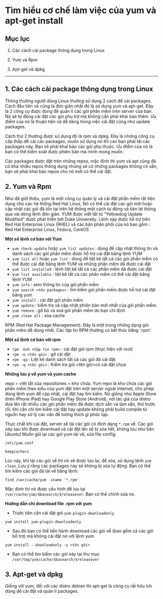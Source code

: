 # Tìm hiểu cơ chế làm việc của yum và apt-get install

## Mục lục

1. Các cách cài package thông dụng trong Linux

2. Yum và Rpm

3. Apt-get và dpkg

------------

## 1. Các cách cài package thông dụng trong Linux

Thông thường người dùng Linux thường sử dụng 2 cách để cài packages. Cách đầu tiên và cũng là đơn giản nhất đó là sử dụng yum và apt-get. Đây là 2 công cụ được dùng để quản lí các gói phần mềm trên server của bạn. Nó sẽ tự động cài đặt các gói phụ trợ mà không cần phải khai báo thêm. Ưu điểm của nó là thuận tiện và dễ dàng trong việc cài đặt cũng như update packages.

Cách thứ 2 thường được sử dụng đó là rpm và dpkg. Đây là những công cụ cấp thấp để cài các packages, muốn sử dụng nó thì các bạn phải tải các packages này. Bạn sẽ phải khai báo các gói phụ thuộc. Ưu điểm của nó là bạn có thể kiểm soát được phiên bản mà mình mong muốn.

Các packages được đặt trên những repos, mặc định thì yum và apt cũng đã có khá nhiều repos thông dụng nhưng sẽ có những packages không có sẵn, bạn sẽ phải khai báo repos cho nó mới có thể cài đặt.

## 2. Yum và Rpm

Như đã giới thiệu, yum là một công cụ quản lý và cài đặt phần mềm rất tiện dụng cho các hệ thống Red Hat Linux. Nó có thể cài đặt các gói mới hoặc cập nhật các gói đã tồn tại trên hệ thống một cách tự động và tiện lợi thông qua vài dòng lệnh đơn giản. YUM được viết tắt từ “Yellowdog Update Modified” được phát triển bởi Duke University. Lệnh này được hỗ trợ trên Red Hat Enterprise Linux (RHEL) và các bản phân phối của nó bao gồm : Red Hat Enterprise Linux, Fedora, CentOS

**Một số lệnh cơ bản với Yum**

- `yum check-update` hoặc `yum list updates` : dùng để cập nhật thông tin và danh sách các gói phần mềm được hỗ trợ cài đặt bằng lệnh YUM
- `yum list all` hoặc `yum list` : dùng để liệt kê tất cả các gói phần mềm có thể được cài đặt bằng lệnh YUM và những phần mềm đã được cài đặt
- `yum list installed` : lệnh liệt kê tất cả các phần mềm đã được cài đặt
- `yum list available` : liệt kê tất cả các phần mềm có thể cài đặt bằng lệnh YUM
- `yum info` : xem thông tin của gói phần mềm
- `yum search <tên packages>` : tìm kiếm gói phần mềm được hỗ trợ cài đặt bằng yum
- `yum install` :  cài đặt gói phần mềm
- `yum update` : kiểm tra và cập nhật phiên bản mới nhất của gói phần mềm.
- `yum remove` : gỡ bỏ và xoá gói phần mềm do bạn chỉ định
- `yum clean all` : xóa cache

RPM (Red Hat Package Management): Đây là một trong những dạng gói phần mềm dễ dùng nhất. Các tập tin RPM thường có kết thúc bằng ‘.rpm’.

**Một số lệnh cơ bản với rpm**

- `rpm -Uvh <tập tin rpm>` : cài đặt gói rpm (thực hiện với root)
- `rpm -e <tên gói>`  : gỡ cài đặt
- `rpm -qa​` : Liệt kê danh sách tất cả các gói đã cài đặt
- `rpm -q <tên gói>​` : Kiểm tra gói <tên gói>có cài đặt chưa

**Những lưu ý về yum và yum cache**

repo = viêt tắt của repositories = kho chứa. Yum repo là kho chứa các gói phần mềm theo kiểu của yum đặt trên một server ngoài Internet, cho phép dùng lệnh yum để cập nhật, cài đặt hay tìm kiếm. Nó giống như Apple Store (trên iPhone iPad) hay Google Play Store (Android), nơi tác giả của distro đưa lên rất nhiều các gói phần mềm đã được dịch sẵn và làm sẵn, thử trước rồi. khi cần chỉ tìm kiếm cài đặt hay update không phải build compile từ nguồn hay xử lý các vấn đề tương thích gì phức tạp.

Thực chất khi cài đặt, server sẽ tải các gói có định dạng `*.rpm` về. Các gói này sau khi được download và cài đặt lên sẽ bị xóa hết, không lưu như bên Ubuntu! Muốn giữ lại các gói yum tải về, sửa file config:

`/etc/yum.conf`

`keepcache=1​`

Lúc này, khi tải các gói về thì nó sẽ được lưu lại, để xóa, sử dụng lệnh `yum clean`. Lưu ý rằng các packages này sẽ không bị xóa tự động.
Bạn có thể tìm kiếm các gói đã tải về bằng lệnh:

`find /var/cache/yum -iname '*.rpm'`

Mặc định thì nó được cấu hình để lưu tại `/var/cache/yum/$basearch/$releasever`. Bạn có thể chỉnh sửa nó.

**Hướng dẫn chỉ download file .rpm với yum**

- Trước tiên cần cài đặt gói `yum-plugin-downloadonly`

`yum install yum-plugin-downloadonly`

- Sau đó bạn có thể tiến hành download các gói về (bao gồm cả các gói bổ trợ) mà không cài đặt nó với lệnh yum

`yum install --downloadonly -y <tên gói>`

- Bạn có thể tìm kiếm các gói này tại thư mục `/var/tmp/yum/cache/$basearch/$releasever`

## 3. Apt-get và dpkg

Giống với yum, đối với các distro debian thì apt-get là công cụ rất hữu ích dùng để cài đặt và quản lí packages.
